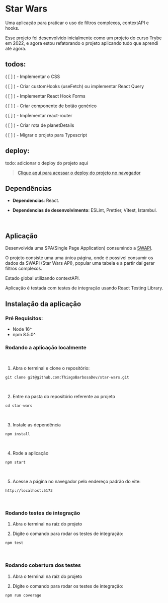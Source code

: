 # Star Wars
Uma aplicação para praticar o uso de filtros complexos, contextAPI e hooks.

Esse projeto foi desenvolvido inicialmente como um projeto do curso Trybe em 2022, e agora estou refatorando o projeto aplicando tudo que aprendi até agora.

## todos:
( [ ] ) - Implementar o CSS

( [ ] )  - Criar customHooks (useFetch) ou implementar React Query

( [ ] )  - Implementar React Hook Forms

( [ ] )  - Criar componente de botão genérico

( [ ] )  - Impĺementar react-router

( [ ] )  - Criar rota de planetDetails

( [ ] )  - Migrar o projeto para Typescript

## deploy:
todo: adicionar o deploy do projeto aqui
>[Clique aqui para acessar o deploy do projeto no navegador](https://star-wars-ncn6.vercel.app/)


## Dependências
* **Dependencias**: React.

* **Dependencias de desenvolvimento**: ESLint, Prettier, Vitest, Istambul.  
</br>

## Aplicação
Desenvolvida uma SPA(Single Page Application) consumindo a [SWAPI](https://swapi.dev/). 

O projeto consiste uma uma única página, onde é possível consumir os dados da SWAPI (Star Wars API), popular uma tabela e a partir daí gerar filtros complexos.

Estado global utilizando contextAPI.

Aplicação é testada com testes de integração usando React Testing Library.

## Instalação da aplicação

### Pré Requisitos:
* Node 16^
* npm 8.5.0^

### Rodando a aplicação localmente
<br>

1. Abra o terminal e clone o repositório:

```
git clone git@github.com:ThiagoBarbosaDev/star-wars.git
```

<br>

2. Entre na pasta do repositório referente ao projeto

```
cd star-wars
```

<br>

3. Instale as dependência

```
npm install
```

<br>

4. Rode a aplicação

```
npm start
```

<br>

5. Acesse a página no navegador pelo endereço padrão do vite:

```
http://localhost:5173
```

<br>

### Rodando testes de integração

1. Abra o terminal na raíz do projeto
   
2. Digite o comando para rodar os testes de integração:

```
npm test
```

<br>

### Rodando cobertura dos testes

1. Abra o terminal na raíz do projeto
   
2. Digite o comando para rodar os testes de integração:
```
npm run coverage
```
